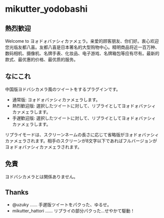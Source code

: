 # mikutter_yodobashi

## 熱烈歓迎

Welcome to ヨォドォバァシィカァメェラ。亲爱的顾客朋友、你们好。衷心欢迎您光临友都八喜。友都八喜是日本著名的大型购物中心。精明商品将近一百万种、数码相机、摄像机、名牌手表、化妆品、电子游戏、名牌箱包等应有尽有。最新的款式、最优惠的价格、最优质的服务。


## なにこれ

中国版ヨドバシカメラ風のツイートをするプラグインです。

+ 通常版: ヨォドォバァシィカァメェラします。
+ 熱烈歓迎版: 選択したツイートに対して、リプライとしてヨォドォバァシィカァメェラします。
+ 手遅歓迎版: 選択したツイートに対して、リプライとしてヨォドォバァシィカァメェラします。

リプライモードは、スクリーンネームの長さに応じて省略版がヨォドォバァシィカァメェラされます。相手のスクリーンが8文字以下であればフルバージョンがヨォドォバァシィカァメェラされます。

## 免責

ヨドバシカメラとは関係ありません。


## Thanks

+ @uzuky ...... 手遅版ツイートをパクった、ゆるせ。
+ mikutter_hattori ...... リプライの部分パクった…せやかて駆動！

